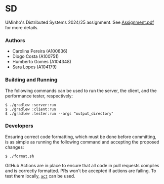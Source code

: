 # SD

UMinho's Distributed Systems 2024/25 assignment. See [Assignment.pdf](Assignment.pdf) for more
details.

### Authors

 - Carolina Pereira (A100836)
 - Diogo Costa (A100751)
 - Humberto Gomes (A104348)
 - Sara Lopes (A104179)

### Building and Running

The following commands can be used to run the server, the client, and the performance tester,
respectively:

```
$ ./gradlew :server:run
$ ./gradlew :client:run
$ ./gradlew :tester:run --args "output_directory"
```

### Developers

Ensuring correct code formatting, which must be done before committing, is as simple as running the
following command and accepting the proposed changes:

```
$ ./format.sh
```

GitHub Actions are in place to ensure that all code in pull requests compiles and is correctly
formatted. PRs won't be accepted if actions are failing. To test them locally,
[`act`](https://github.com/nektos/act) can be used.
